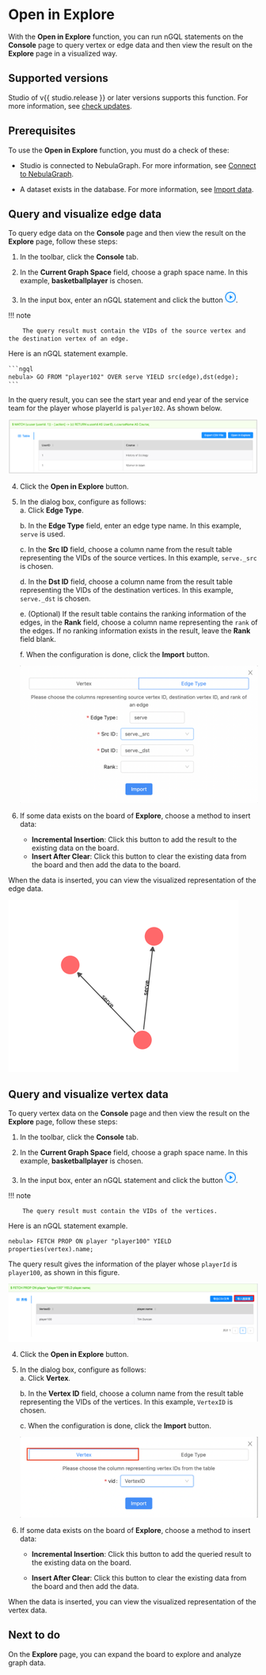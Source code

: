 # Open in Explore

With the **Open in Explore** function, you can run nGQL statements on the **Console** page to query vertex or edge data and then view the result on the **Explore** page in a visualized way.

## Supported versions

Studio of v{{ studio.release }} or later versions supports this function. For more information, see [check updates](../about-studio/st-ug-check-updates.md).

## Prerequisites

To use the **Open in Explore** function, you must do a check of these:

- Studio is connected to NebulaGraph. For more information, see [Connect to NebulaGraph](../deploy-connect/st-ug-connect.md).

- A dataset exists in the database. For more information, see [Import data](../quick-start/st-ug-import-data.md).

## Query and visualize edge data

To query edge data on the **Console** page and then view the result on the **Explore** page, follow these steps:

1. In the toolbar, click the **Console** tab.

2. In the **Current Graph Space** field, choose a graph space name. In this example, **basketballplayer** is chosen.

3. In the input box, enter an nGQL statement and click the button ![Icon of Run](../figs/st-ug-008.png "Run").  

  !!! note

        The query result must contain the VIDs of the source vertex and the destination vertex of an edge.

   Here is an nGQL statement example.

    ```ngql
    nebula> GO FROM "player102" OVER serve YIELD src(edge),dst(edge);
    ```

   In the query result, you can see the start year and end year of the service team for the player whose playerId is `palyer102`. As shown below.

   ![The Result window shows the queried edge data, including the VIDs of the source vertex and the destination vertex](../figs/st-ug-037.png "Edge data")

4. Click the **Open in Explore** button.

5. In the dialog box, configure as follows:  
   a. Click **Edge Type**.  

   b. In the **Edge Type** field, enter an edge type name. In this example, `serve` is used.  

   c. In the **Src ID** field, choose a column name from the result table representing the VIDs of the source vertices. In this example, `serve._src` is chosen.  

   d. In the **Dst ID** field, choose a column name from the result table representing the VIDs of the destination vertices. In this example, `serve._dst` is chosen.  

   e. (Optional) If the result table contains the ranking information of the edges, in the **Rank** field, choose a column name representing the `rank` of the edges. If no ranking information exists in the result, leave the **Rank** field blank.  

   f. When the configuration is done, click the **Import** button.  

   ![The dialog box for you to configure the edge data](../figs/st-ug-038-1.png "Configure edge data")

6. If some data exists on the board of **Explore**, choose a method to insert data:

   - **Incremental Insertion**: Click this button to add the result to the existing data on the board.
   - **Insert After Clear**: Click this button to clear the existing data from the board and then add the data to the board.

When the data is inserted, you can view the visualized representation of the edge data.

![The edge data is represented on the Explore board](../figs/st-ug-044-1.png "Visualize edge data")

## Query and visualize vertex data

To query vertex data on the **Console** page and then view the result on the **Explore** page, follow these steps:

1. In the toolbar, click the **Console** tab.

2. In the **Current Graph Space** field, choose a graph space name. In this example, **basketballplayer** is chosen.

3. In the input box, enter an nGQL statement and click the button ![Icon of Run](../figs/st-ug-008.png "Run").

  !!! note

        The query result must contain the VIDs of the vertices.

   Here is an nGQL statement example.

   ```ngql
   nebula> FETCH PROP ON player "player100" YIELD properties(vertex).name;
   ```

   The query result gives the information of the player whose `playerId` is `player100`, as shown in this figure.

   ![The Result window shows the queried vertex data](../figs/st-ug-043-1.png "Vertex data")

4. Click the **Open in Explore** button.

5. In the dialog box, configure as follows:  
   a. Click **Vertex**.  
   
   b. In the **Vertex ID** field, choose a column name from the result table representing the VIDs of the vertices. In this example, `VertexID` is chosen.  
   
   c. When the configuration is done, click the **Import** button.

   ![The dialog box for you to configure the vertex data](../figs/st-ug-047-1.png "Configure vertex data")  

6. If some data exists on the board of **Explore**, choose a method to insert data:

   - **Incremental Insertion**: Click this button to add the queried result to the existing data on the board.

   - **Insert After Clear**: Click this button to clear the existing data from the board and then add the data.

When the data is inserted, you can view the visualized representation of the vertex data.

## Next to do

On the **Explore** page, you can expand the board to explore and analyze graph data.
